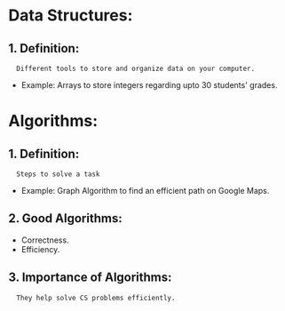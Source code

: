 # Data Structures:
   ## 1. Definition: 
      Different tools to store and organize data on your computer.
   - Example: Arrays to store integers regarding upto 30 students' grades.     

# Algorithms:
 ## 1. Definition: 
      Steps to solve a task
   - Example: Graph Algorithm to find an efficient path on Google Maps.
 ## 2. Good Algorithms:
   - Correctness.
   - Efficiency.
 ## 3. Importance of Algorithms: 
      They help solve CS problems efficiently.
                                                                                
